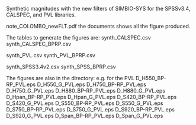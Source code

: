 Synthetic magnitudes with the new filters of SIMBIO-SYS for the
SPSSv3.4, CALSPEC, and PVL libraries.

note_COLOMBO_newFLT.pdf the documents shows all the figure produced.

The tables to generate the figures are:
synth_CALSPEC.csv
synth_CALSPEC_BPRP.csv 

synth_PVL.csv
synth_PVL_BPRP.csv

synth_SPSS3.4v2.csv
synth_SPSS_BPRP.csv

The figures are also in the directory: e.g. for the PVL 
D_H550_BP-RP_PVL.eps
D_H550_G_PVL.eps
D_H750_BP-RP_PVL.eps
D_H750_G_PVL.eps
D_H880_BP-RP_PVL.eps
D_H880_G_PVL.eps
D_Hpan_BP-RP_PVL.eps
D_Hpan_G_PVL.eps
D_S420_BP-RP_PVL.eps
D_S420_G_PVL.eps
D_S550_BP-RP_PVL.eps
D_S550_G_PVL.eps
D_S750_BP-RP_PVL.eps
D_S750_G_PVL.eps
D_S920_BP-RP_PVL.eps
D_S920_G_PVL.eps
D_Span_BP-RP_PVL.eps
D_Span_G_PVL.eps

